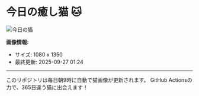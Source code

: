 # 今日の癒し猫 🐱

![今日の猫](https://cdn2.thecatapi.com/images/aaxNf4D0H.jpg)

**画像情報:**
- サイズ: 1080 x 1350
- 最終更新: 2025-09-27 01:24

---

このリポジトリは毎日朝9時に自動で猫画像が更新されます。
GitHub Actionsの力で、365日違う猫に出会えます！
